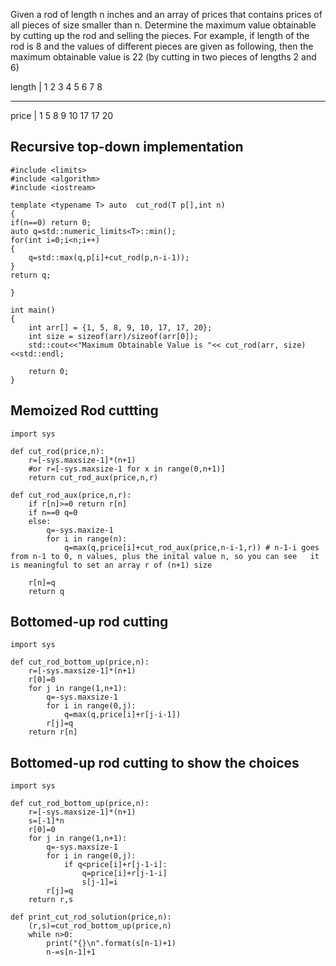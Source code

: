 Given a rod of length n inches and an array of prices that contains prices of all pieces of size smaller than n. Determine the maximum value obtainable by cutting up the rod and selling the pieces. For example, if length of the rod is 8 and the values of different pieces are given as following, then the maximum obtainable value is 22 (by cutting in two pieces of lengths 2 and 6)


length   | 1   2   3   4   5   6   7   8  

----------------------------------------
price    | 1   5   8   9  10  17  17  20


## Recursive top-down implementation 
```
#include <limits>
#include <algorithm>
#include <iostream>

template <typename T> auto  cut_rod(T p[],int n)
{
if(n==0) return 0;
auto q=std::numeric_limits<T>::min();
for(int i=0;i<n;i++)
{
    q=std::max(q,p[i]+cut_rod(p,n-i-1));
}
return q;

}

int main()
{
    int arr[] = {1, 5, 8, 9, 10, 17, 17, 20};
    int size = sizeof(arr)/sizeof(arr[0]);
    std::cout<<"Maximum Obtainable Value is "<< cut_rod(arr, size)<<std::endl;
    
    return 0;
}
```
## Memoized Rod cuttting 
```
import sys

def cut_rod(price,n):
    r=[-sys.maxsize-1]*(n+1)
    #or r=[-sys.maxsize-1 for x in range(0,n+1)]
    return cut_rod_aux(price,n,r)

def cut_rod_aux(price,n,r):
    if r[n]>=0 return r[n] 
    if n==0 q=0
    else:
        q=-sys.maxize-1
        for i in range(n):
            q=max(q,price[i]+cut_rod_aux(price,n-i-1,r)) # n-1-i goes from n-1 to 0, n values, plus the inital value n, so you can see   it is meaningful to set an array r of (n+1) size 
                                                         
    r[n]=q
    return q 
```    

## Bottomed-up rod cutting 
```
import sys

def cut_rod_bottom_up(price,n):
    r=[-sys.maxsize-1]*(n+1)
    r[0]=0
    for j in range(1,n+1):
        q=-sys.maxsize-1
        for i in range(0,j):
            q=max(q,price[i]+r[j-i-1])
        r[j]=q
    return r[n]        
```
## Bottomed-up rod cutting to show the choices
```
import sys

def cut_rod_bottom_up(price,n):
    r=[-sys.maxsize-1]*(n+1)
    s=[-1]*n
    r[0]=0
    for j in range(1,n+1):
        q=-sys.maxsize-1
        for i in range(0,j):
            if q<price[i]+r[j-1-i]:
                q=price[i]+r[j-1-i]
                s[j-1]=i
        r[j]=q
    return r,s 

def print_cut_rod_solution(price,n):
    (r,s)=cut_rod_bottom_up(price,n)
    while n>0:
        print("{}\n".format(s[n-1)+1)
        n-=s[n-1]+1

```
